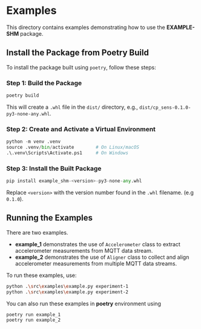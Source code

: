 # Examples

This directory contains examples demonstrating how to use
the **EXAMPLE-SHM** package.

## Install the Package from Poetry Build

To install the package built using `poetry`, follow these steps:

### Step 1: Build the Package

```bash
poetry build
```

This will create a `.whl` file in the `dist/` directory,
e.g., `dist/cp_sens-0.1.0-py3-none-any.whl`.

### Step 2: Create and Activate a Virtual Environment

```py
python -m venv .venv
source .venv/bin/activate        # On Linux/macOS
.\.venv\Scripts\Activate.ps1     # On Windows
```

### Step 3: Install the Built Package

```py
pip install example_shm-<version>-py3-none-any.whl
```

Replace `<version>` with the version number found in the `.whl`
filename. (e.g `0.1.0`).

## Running the Examples

There are two examples.

* **example_1** demonstrates the use of `Accelerometer` class to extract
  accelerometer measurements from MQTT data stream.
* **example_2** demonstrates the use of `Aligner` class to collect and
  align accelerometer measurements from multiple MQTT data streams.

To run these examples, use:

```bash
python .\src\examples\example.py experiment-1
python .\src\examples\example.py experiment-2
```

You can also run these examples in **poetry** environment using

```bash
poetry run example_1
poetry run example_2
```
